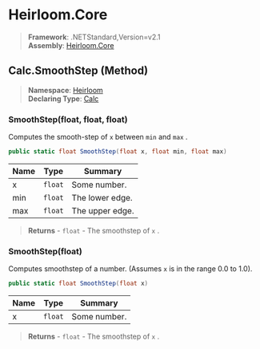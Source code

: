 # Heirloom.Core

> **Framework**: .NETStandard,Version=v2.1  
> **Assembly**: [Heirloom.Core][0]

## Calc.SmoothStep (Method)

> **Namespace**: [Heirloom][0]  
> **Declaring Type**: [Calc][1]

### SmoothStep(float, float, float)

Computes the smooth-step of `x` between `min` and `max` .

```cs
public static float SmoothStep(float x, float min, float max)
```

| Name | Type    | Summary         |
|------|---------|-----------------|
| x    | `float` | Some number.    |
| min  | `float` | The lower edge. |
| max  | `float` | The upper edge. |

> **Returns** - `float` - The smoothstep of `x` .

### SmoothStep(float)

Computes smoothstep of a number. (Assumes `x` is in the range 0.0 to 1.0).

```cs
public static float SmoothStep(float x)
```

| Name | Type    | Summary      |
|------|---------|--------------|
| x    | `float` | Some number. |

> **Returns** - `float` - The smoothstep of `x` .

[0]: ../../../Heirloom.Core.md
[1]: ../Calc.md

